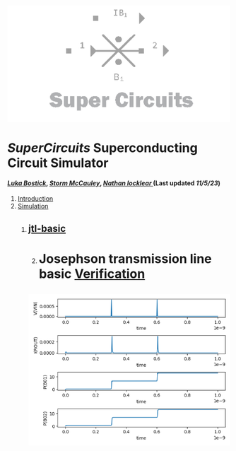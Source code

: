 ![](/img/external_image.png)

# *SuperCircuits* Superconducting Circuit Simulator
#### *[Luka Bostick](https://github.com/LukaBostick)*, *[Storm McCauley](https://github.com/StormMcCauley)*, *[Nathan locklear ](https://github.com/Nathanos4)* (Last updated *11/5/23*)

1. [Introduction](/OpenCircuits/README.md)
2. [Simulation](###Simulation)
    1. [jtl-basic](/docs/SuperCircuits/Simulation/jtl_basic.md)
        ---
        2.  # Josephson transmission line basic  [Verification](/docs/SuperCircuits/Simulation/jtl-basic-verification.md) 
        ![](/img/ex_jtl_basic_figure.png)
        ---
